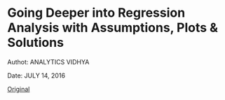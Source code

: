 # Going Deeper into Regression Analysis with Assumptions, Plots & Solutions

Authot: ANALYTICS VIDHYA

Date: JULY 14, 2016


[Original](https://www.analyticsvidhya.com/blog/2016/07/deeper-regression-analysis-assumptions-plots-solutions/)




